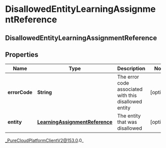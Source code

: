 # DisallowedEntityLearningAssignmentReference

## DisallowedEntityLearningAssignmentReference

## Properties

|Name | Type | Description | Notes|
|------------ | ------------- | ------------- | -------------|
| **errorCode** | **String** | The error code associated with this disallowed entity | [optional] |
| **entity** | [**LearningAssignmentReference**](LearningAssignmentReference) | The entity that was disallowed | [optional] |



_PureCloudPlatformClientV2@153.0.0_
